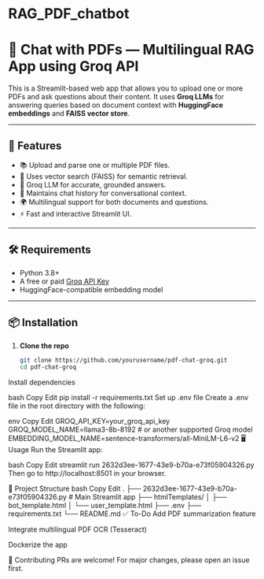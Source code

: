 # RAG_PDF_chatbot
# 📄 Chat with PDFs — Multilingual RAG App using Groq API

This is a Streamlit-based web app that allows you to upload one or more PDFs and ask questions about their content. It uses **Groq LLMs** for answering queries based on document context with **HuggingFace embeddings** and **FAISS vector store**.

---

## 🚀 Features

- 📚 Upload and parse one or multiple PDF files.
- 🧠 Uses vector search (FAISS) for semantic retrieval.
- 💬 Groq LLM for accurate, grounded answers.
- 🔁 Maintains chat history for conversational context.
- 🌍 Multilingual support for both documents and questions.
- ⚡ Fast and interactive Streamlit UI.

---

## 🛠️ Requirements

- Python 3.8+
- A free or paid [Groq API Key](https://console.groq.com/)
- HuggingFace-compatible embedding model

---

## 📦 Installation

1. **Clone the repo**
   ```bash
   git clone https://github.com/yourusername/pdf-chat-groq.git
   cd pdf-chat-groq
Install dependencies

bash
Copy
Edit
pip install -r requirements.txt
Set up .env file
Create a .env file in the root directory with the following:

env
Copy
Edit
GROQ_API_KEY=your_groq_api_key
GROQ_MODEL_NAME=llama3-8b-8192  # or another supported Groq model
EMBEDDING_MODEL_NAME=sentence-transformers/all-MiniLM-L6-v2
🖥️ Usage
Run the Streamlit app:

bash
Copy
Edit
streamlit run 2632d3ee-1677-43e9-b70a-e73f05904326.py
Then go to http://localhost:8501 in your browser.

📁 Project Structure
bash
Copy
Edit
.
├── 2632d3ee-1677-43e9-b70a-e73f05904326.py  # Main Streamlit app
├── htmlTemplates/
│   ├── bot_template.html
│   └── user_template.html
├── .env
├── requirements.txt
└── README.md
✅ To-Do
 Add PDF summarization feature

 Integrate multilingual PDF OCR (Tesseract)

 Dockerize the app

🤝 Contributing
PRs are welcome! For major changes, please open an issue first.
